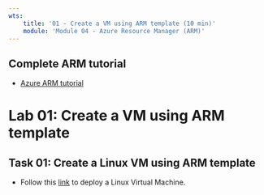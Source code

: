 ```yaml
---
wts:
    title: '01 - Create a VM using ARM template (10 min)'   
    module: 'Module 04 - Azure Resource Manager (ARM)'
---
```



## Complete ARM tutorial
+ [Azure ARM tutorial](https://docs.microsoft.com/en-us/azure/azure-resource-manager/templates/template-tutorial-create-first-template?tabs=azure-powershell)


# Lab 01: Create a VM using ARM template

## Task 01: Create a Linux VM using ARM template
+ Follow this [link](https://azure.microsoft.com/en-us/resources/templates/vm-simple-linux/) to deploy a Linux Virtual Machine.
